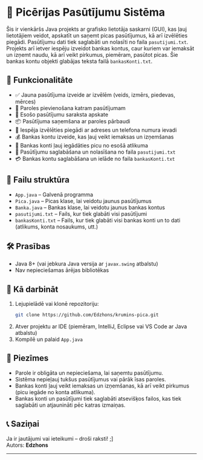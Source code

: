 # 🍕 Picērijas Pasūtījumu Sistēma

Šis ir vienkāršs Java projekts ar grafisko lietotāja saskarni (GUI), kas ļauj lietotājiem veidot, apskatīt un saņemt picas pasūtījumus, kā arī izvēlēties piegādi. Pasūtījumu dati tiek saglabāti un nolasīti no faila `pasutijumi.txt`. Projekts arī ietver iespēju izveidot bankas kontus, caur kuriem var iemaksāt un izņemt naudu, kā arī veikt pirkumus, piemēram, pasūtot picas. Šie bankas kontu objekti glabājas teksta failā `bankasKonti.txt`.

## 🔧 Funkcionalitāte

- ✅ Jauna pasūtījuma izveide ar izvēlēm (veids, izmērs, piedevas, mērces)
- 🔐 Paroles pievienošana katram pasūtījumam
- 📄 Esošo pasūtījumu saraksta apskate
- 📦 Pasūtījuma saņemšana ar paroles pārbaudi
- 🚚 Iespēja izvēlēties piegādi ar adreses un telefona numura ievadi
- 💰 Bankas kontu izveide, kas ļauj veikt iemaksas un izņemšanas
- 🍕 Bankas konti ļauj iegādāties picu no esošā atlikuma
- 💾 Pasūtījumu saglabāšana un nolasīšana no faila `pasutijumi.txt`
- 💳 Bankas kontu saglabāšana un ielāde no faila `bankasKonti.txt`

## 📂 Failu struktūra

- `App.java` – Galvenā programma
- `Pica.java` – Picas klase, lai veidotu jaunus pasūtījumus
- `Banka.java` – Bankas klase, lai veidotu jaunus bankas kontus
- `pasutijumi.txt` – Fails, kur tiek glabāti visi pasūtījumi
- `bankasKonti.txt` – Fails, kur tiek glabāti visi bankas konti un to dati (atlikums, konta nosaukums, utt.)

## 🛠️ Prasības

- Java 8+ (vai jebkura Java versija ar `javax.swing` atbalstu)
- Nav nepieciešamas ārējas bibliotēkas

## 🚀 Kā darbināt

1. Lejupielādē vai klonē repozitoriju:
    ```bash
    git clone https://github.com/Edzhons/krumins-pica.git
    ```
2. Atver projektu ar IDE (piemēram, IntelliJ, Eclipse vai VS Code ar Java atbalstu)
3. Kompilē un palaid `App.java`

## 📌 Piezīmes

- Parole ir obligāta un nepieciešama, lai saņemtu pasūtījumu.
- Sistēma nepieļauj tukšus pasūtījumus vai pārāk īsas paroles.
- Bankas konti ļauj veikt iemaksas un izņemšanas, kā arī veikt pirkumus (picu iegāde no konta atlikuma).
- Bankas konti un pasūtījumi tiek saglabāti atsevišķos failos, kas tiek saglabāti un atjaunināti pēc katras izmaiņas.

## 📞 Saziņai

Ja ir jautājumi vai ieteikumi – droši raksti! ;]  
Autors: **Edzhons**

---